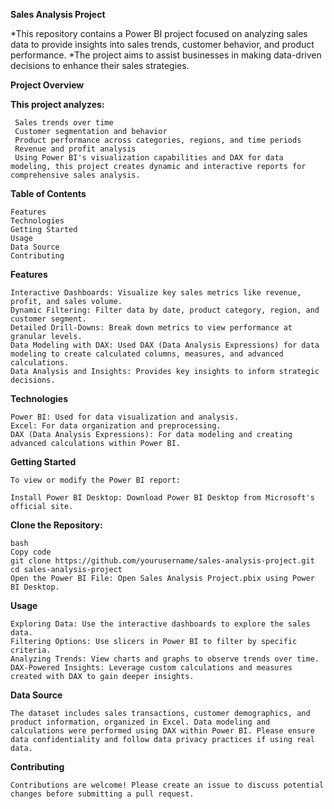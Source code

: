 **Sales Analysis Project**

  *This repository contains a Power BI project focused on analyzing sales data to provide insights into sales trends, customer behavior, and product performance. 
  *The project aims to assist businesses in making data-driven decisions to enhance their sales strategies.

**Project Overview**

**This project analyzes:**

     Sales trends over time
     Customer segmentation and behavior
     Product performance across categories, regions, and time periods
     Revenue and profit analysis
     Using Power BI's visualization capabilities and DAX for data modeling, this project creates dynamic and interactive reports for comprehensive sales analysis.

**Table of Contents**

    Features
    Technologies
    Getting Started
    Usage
    Data Source
    Contributing

    
**Features**

    Interactive Dashboards: Visualize key sales metrics like revenue, profit, and sales volume.
    Dynamic Filtering: Filter data by date, product category, region, and customer segment.
    Detailed Drill-Downs: Break down metrics to view performance at granular levels.
    Data Modeling with DAX: Used DAX (Data Analysis Expressions) for data modeling to create calculated columns, measures, and advanced calculations.
    Data Analysis and Insights: Provides key insights to inform strategic decisions.


**Technologies**

    Power BI: Used for data visualization and analysis.
    Excel: For data organization and preprocessing.
    DAX (Data Analysis Expressions): For data modeling and creating advanced calculations within Power BI.


**Getting Started**

    To view or modify the Power BI report:

    Install Power BI Desktop: Download Power BI Desktop from Microsoft's official site.

**Clone the Repository:**

    bash
    Copy code
    git clone https://github.com/yourusername/sales-analysis-project.git
    cd sales-analysis-project
    Open the Power BI File: Open Sales Analysis Project.pbix using Power BI Desktop.

**Usage**

    Exploring Data: Use the interactive dashboards to explore the sales data.
    Filtering Options: Use slicers in Power BI to filter by specific criteria.
    Analyzing Trends: View charts and graphs to observe trends over time.
    DAX-Powered Insights: Leverage custom calculations and measures created with DAX to gain deeper insights.


**Data Source**

    The dataset includes sales transactions, customer demographics, and product information, organized in Excel. Data modeling and calculations were performed using DAX within Power BI. Please ensure data confidentiality and follow data privacy practices if using real data.

**Contributing**


    Contributions are welcome! Please create an issue to discuss potential changes before submitting a pull request.
